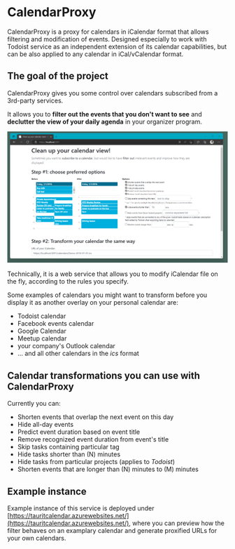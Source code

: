 # CalendarProxy

CalendarProxy is a proxy for calendars in iCalendar format that allows filtering and modification of events. Designed especially to work with Todoist service as an independent extension of its calendar capabilities, but can be also applied to any calendar in iCal/vCalendar format.

## The goal of the project

CalendarProxy gives you some control over calendars subscribed from a 3rd-party services.

It allows you to **filter out the events that you don't want to see** and **declutter the view of your daily agenda** in your organizer program.

![CalendarProxy example screenshot](https://raw.githubusercontent.com/taurit/Taurit.TodoistTools.CalendarProxy/master/screenshot.png)

Technically, it is a web service that allows you to modify iCalendar file on the fly, according to the rules you specify.

Some examples of calendars you might want to transform before you display it as another overlay on your personal calendar are:

* Todoist calendar
* Facebook events calendar
* Google Calendar
* Meetup calendar
* your company's Outlook calendar
* ... and all other calendars in the _ics_ format

## Calendar transformations you can use with CalendarProxy

Currently you can:

* Shorten events that overlap the next event on this day
* Hide all-day events
* Predict event duration based on event title
* Remove recognized event duration from event's title
* Skip tasks  containing particular tag
* Hide tasks shorter than (N) minutes
* Hide tasks from particular projects (applies to *Todoist*)
* Shorten events that are longer than (N) minutes to (M) minutes

## Example instance

Example instance of this service is deployed under [https://tauritcalendar.azurewebsites.net/](https://tauritcalendar.azurewebsites.net/), where you can preview how the filter behaves on an examplary calendar and generate proxified URLs for your own calendars.
